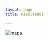 ```yaml
---
layout: page
title: Resultados

---
```

![mapa](gilbertoleon/OceanicExchangesMexico/img/mapacable.jpeg)
